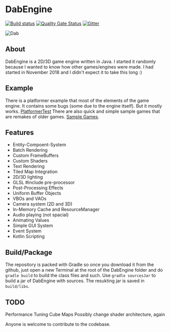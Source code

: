 # DabEngine
[![Build status](https://ci.appveyor.com/api/projects/status/r0xednscn2fdvd4k?svg=true)](https://ci.appveyor.com/project/LEMEMETEAM/dabengine)
[![Quality Gate Status](https://sonarcloud.io/api/project_badges/measure?project=LEMEMETEAM_DabEngine&metric=alert_status)](https://sonarcloud.io/dashboard?id=LEMEMETEAM_DabEngine)
[![Gitter](https://badges.gitter.im/DabEngine/community.svg)](https://gitter.im/DabEngine/community?utm_source=badge&utm_medium=badge&utm_campaign=pr-badge)

![Dab](https://thumbs.dreamstime.com/t/dabbing-person-making-dab-black-glyph-icon-symbol-113558248.jpg)

## About
DabEngine is a 2D/3D game engine written in Java. I started it randomly because I wanted to know how other games/engines were made. I had started in November 2018 and I didn't expect it to take this long :)

## Example
There is a platformer example that most of the elements of the game engine. It contains some bugs (some due to the engine itself). But it mostly works.
[PlatformerTest](https://github.com/LEMEMETEAM/PlatformerTest)
There are also quick and simple sample games that are remakes of older games. [Sample Games](https://github.com/LEMEMETEAM/Game-Samples).

## Features
- Entity-Compoent-System
- Batch Rendering
- Custom FrameBuffers
- Custom Shaders
- Text Rendering
- Tiled Map Integration
- 2D/3D lighting
- GLSL #include pre-processor
- Post-Processing Effects
- Uniform Buffer Objects
- VBOs and VAOs
- Camera system (2D and 3D)
- In-Memory Cache and ResourceManager
- Audio playing (not spacial)
- Animating Values
- Simple GUI System
- Event System
- Kotlin Scripting

## Build/Package
The repository is packed with Gradle so once you download it from the github, just open a new Terminal at the root of the DabEngine folder and do `gradle build` to build the class files and such.
Use `gradle sourcesJar` to build a jar of DabEngine with sources. The resukting jar is saved in `build/libs`.

## TODO
Performance Tuning
Cube Maps
Possibly change shader architecture, again

Anyone is welcome to contribute to the codebase.
